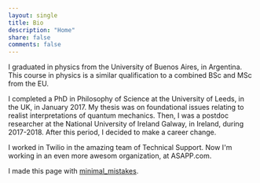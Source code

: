 ```yaml
---
layout: single
title: Bio
description: "Home"
share: false
comments: false
---
```


I graduated in physics from the University of Buenos Aires, in Argentina. This course in physics is a similar qualification to a combined BSc and MSc from the EU.

I completed a PhD in Philosophy of Science at the University of Leeds, in the UK, in January 2017. My thesis was on foundational issues relating to realist interpretations of quantum mechanics. Then, I was a postdoc researcher at the National University of Ireland Galway, in Ireland, during 2017-2018. After this period, I decided to make a career change.

I worked in Twilio in the amazing team of Technical Support. Now I'm working in an even more awesom organization, at ASAPP.com. 


I made this page with [minimal_mistakes](https://mmistakes.github.io/minimal-mistakes/).

